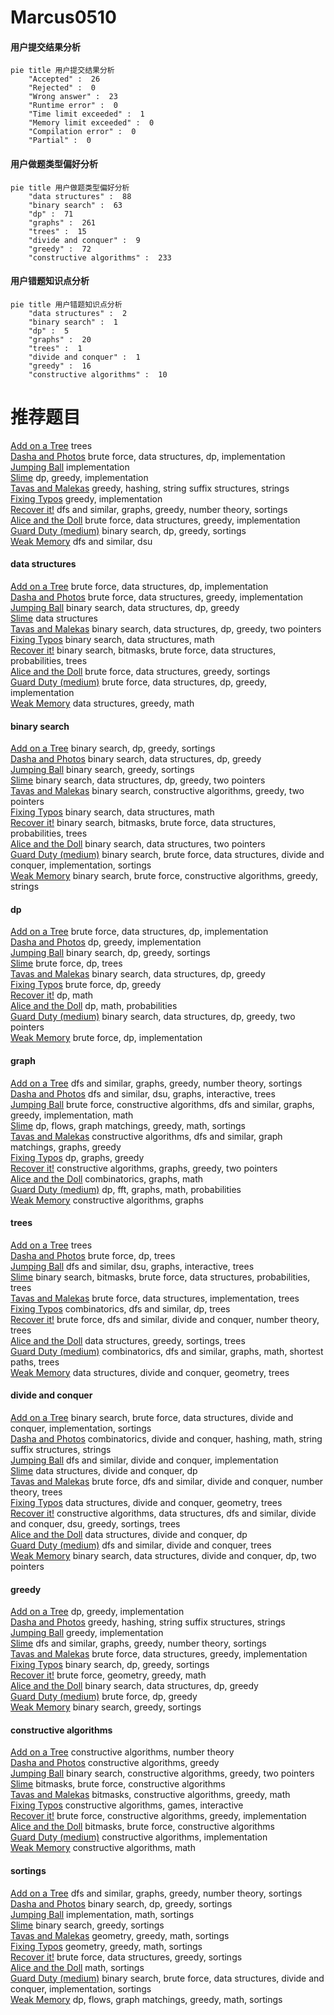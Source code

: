 # Marcus0510
<!-- tabs:start -->
#### **用户提交结果分析**

```mermaid
pie title 用户提交结果分析
    "Accepted" :  26
    "Rejected" :  0
    "Wrong answer" :  23
    "Runtime error" :  0
    "Time limit exceeded" :  1
    "Memory limit exceeded" :  0
    "Compilation error" :  0
    "Partial" :  0
```
#### **用户做题类型偏好分析**

```mermaid
pie title 用户做题类型偏好分析
    "data structures" :  88
    "binary search" :  63
    "dp" :  71
    "graphs" :  261
    "trees" :  15
    "divide and conquer" :  9
    "greedy" :  72
    "constructive algorithms" :  233
```
#### **用户错题知识点分析**

```mermaid
pie title 用户错题知识点分析
    "data structures" :  2
    "binary search" :  1
    "dp" :  5
    "graphs" :  20
    "trees" :  1
    "divide and conquer" :  1
    "greedy" :  16
    "constructive algorithms" :  10
```
<!-- tabs:end -->
# 推荐题目
[Add on a Tree](https://codeforces.com/contest/1189/problem/D1)		trees		  
[Dasha and Photos](http://codeforces.com/problemset/problem/761/F)		brute force,
                        data structures,
                        dp,
                        implementation		  
[Jumping Ball](http://codeforces.com/problemset/problem/725/A)		implementation		  
[Slime](http://codeforces.com/problemset/problem/1038/D)		dp,
                        greedy,
                        implementation		  
[Tavas and Malekas](http://codeforces.com/problemset/problem/535/D)		greedy,
                        hashing,
                        string suffix structures,
                        strings		  
[Fixing Typos](http://codeforces.com/problemset/problem/363/C)		greedy,
                        implementation		  
[Recover it!](http://codeforces.com/problemset/problem/1176/D)		dfs and similar,
                        graphs,
                        greedy,
                        number theory,
                        sortings		  
[Alice and the Doll](http://codeforces.com/problemset/problem/1236/D)		brute force,
                        data structures,
                        greedy,
                        implementation		  
[Guard Duty (medium)](http://codeforces.com/problemset/problem/958/E2)		binary search,
                        dp,
                        greedy,
                        sortings		  
[Weak Memory](http://codeforces.com/problemset/problem/187/C)		dfs and similar,
                        dsu		  
<!-- tabs:start -->
#### **data structures**
[Add on a Tree](http://codeforces.com/problemset/problem/761/F)		brute force,
                        data structures,
                        dp,
                        implementation		  
[Dasha and Photos](http://codeforces.com/problemset/problem/1236/D)		brute force,
                        data structures,
                        greedy,
                        implementation		  
[Jumping Ball](https://codeforces.com/contest/1314/problem/E)		binary search,
                        data structures,
                        dp,
                        greedy		  
[Slime](http://codeforces.com/problemset/problem/1039/E)		data structures		  
[Tavas and Malekas](http://codeforces.com/problemset/problem/1492/C)		binary search,
                        data structures,
                        dp,
                        greedy,
                        two pointers		  
[Fixing Typos](http://codeforces.com/problemset/problem/1490/G)		binary search,
                        data structures,
                        math		  
[Recover it!](http://codeforces.com/problemset/problem/1479/D)		binary search,
                        bitmasks,
                        brute force,
                        data structures,
                        probabilities,
                        trees		  
[Alice and the Doll](http://codeforces.com/problemset/problem/1497/A)		brute force,
                        data structures,
                        greedy,
                        sortings		  
[Guard Duty (medium)](http://codeforces.com/problemset/problem/1491/C)		brute force,
                        data structures,
                        dp,
                        greedy,
                        implementation		  
[Weak Memory](http://codeforces.com/problemset/problem/1492/B)		data structures,
                        greedy,
                        math		  
#### **binary search**
[Add on a Tree](http://codeforces.com/problemset/problem/958/E2)		binary search,
                        dp,
                        greedy,
                        sortings		  
[Dasha and Photos](https://codeforces.com/contest/1314/problem/E)		binary search,
                        data structures,
                        dp,
                        greedy		  
[Jumping Ball](http://codeforces.com/problemset/problem/1443/C)		binary search,
                        greedy,
                        sortings		  
[Slime](http://codeforces.com/problemset/problem/1492/C)		binary search,
                        data structures,
                        dp,
                        greedy,
                        two pointers		  
[Tavas and Malekas](http://codeforces.com/problemset/problem/1463/D)		binary search,
                        constructive algorithms,
                        greedy,
                        two pointers		  
[Fixing Typos](http://codeforces.com/problemset/problem/1490/G)		binary search,
                        data structures,
                        math		  
[Recover it!](http://codeforces.com/problemset/problem/1479/D)		binary search,
                        bitmasks,
                        brute force,
                        data structures,
                        probabilities,
                        trees		  
[Alice and the Doll](http://codeforces.com/problemset/problem/1436/E)		binary search,
                        data structures,
                        two pointers		  
[Guard Duty (medium)](http://codeforces.com/problemset/problem/1461/D)		binary search,
                        brute force,
                        data structures,
                        divide and conquer,
                        implementation,
                        sortings		  
[Weak Memory](http://codeforces.com/problemset/problem/1493/C)		binary search,
                        brute force,
                        constructive algorithms,
                        greedy,
                        strings		  
#### **dp**
[Add on a Tree](http://codeforces.com/problemset/problem/761/F)		brute force,
                        data structures,
                        dp,
                        implementation		  
[Dasha and Photos](http://codeforces.com/problemset/problem/1038/D)		dp,
                        greedy,
                        implementation		  
[Jumping Ball](http://codeforces.com/problemset/problem/958/E2)		binary search,
                        dp,
                        greedy,
                        sortings		  
[Slime](http://codeforces.com/problemset/problem/815/C)		brute force,
                        dp,
                        trees		  
[Tavas and Malekas](https://codeforces.com/contest/1314/problem/E)		binary search,
                        data structures,
                        dp,
                        greedy		  
[Fixing Typos](http://codeforces.com/problemset/problem/1015/E1)		brute force,
                        dp,
                        greedy		  
[Recover it!](http://codeforces.com/problemset/problem/1408/I)		dp,
                        math		  
[Alice and the Doll](http://codeforces.com/problemset/problem/1461/C)		dp,
                        math,
                        probabilities		  
[Guard Duty (medium)](http://codeforces.com/problemset/problem/1492/C)		binary search,
                        data structures,
                        dp,
                        greedy,
                        two pointers		  
[Weak Memory](https://codeforces.com/contest/1457/problem/C)		brute force,
                        dp,
                        implementation		  
#### **graph**
[Add on a Tree](http://codeforces.com/problemset/problem/1176/D)		dfs and similar,
                        graphs,
                        greedy,
                        number theory,
                        sortings		  
[Dasha and Photos](http://codeforces.com/problemset/problem/755/C)		dfs and similar,
                        dsu,
                        graphs,
                        interactive,
                        trees		  
[Jumping Ball](http://codeforces.com/problemset/problem/1487/C)		brute force,
                        constructive algorithms,
                        dfs and similar,
                        graphs,
                        greedy,
                        implementation,
                        math		  
[Slime](http://codeforces.com/problemset/problem/1437/C)		dp,
                        flows,
                        graph matchings,
                        greedy,
                        math,
                        sortings		  
[Tavas and Malekas](http://codeforces.com/problemset/problem/1470/D)		constructive algorithms,
                        dfs and similar,
                        graph matchings,
                        graphs,
                        greedy		  
[Fixing Typos](http://codeforces.com/problemset/problem/1476/C)		dp,
                        graphs,
                        greedy		  
[Recover it!](http://codeforces.com/problemset/problem/1304/D)		constructive algorithms,
                        graphs,
                        greedy,
                        two pointers		  
[Alice and the Doll](http://codeforces.com/problemset/problem/1475/C)		combinatorics,
                        graphs,
                        math		  
[Guard Duty (medium)](http://codeforces.com/problemset/problem/553/E)		dp,
                        fft,
                        graphs,
                        math,
                        probabilities		  
[Weak Memory](http://codeforces.com/problemset/problem/1495/C)		constructive algorithms,
                        graphs		  
#### **trees**
[Add on a Tree](https://codeforces.com/contest/1189/problem/D1)		trees		  
[Dasha and Photos](http://codeforces.com/problemset/problem/815/C)		brute force,
                        dp,
                        trees		  
[Jumping Ball](http://codeforces.com/problemset/problem/755/C)		dfs and similar,
                        dsu,
                        graphs,
                        interactive,
                        trees		  
[Slime](http://codeforces.com/problemset/problem/1479/D)		binary search,
                        bitmasks,
                        brute force,
                        data structures,
                        probabilities,
                        trees		  
[Tavas and Malekas](http://codeforces.com/problemset/problem/1511/C)		brute force,
                        data structures,
                        implementation,
                        trees		  
[Fixing Typos](http://codeforces.com/problemset/problem/1499/F)		combinatorics,
                        dfs and similar,
                        dp,
                        trees		  
[Recover it!](http://codeforces.com/problemset/problem/1491/E)		brute force,
                        dfs and similar,
                        divide and conquer,
                        number theory,
                        trees		  
[Alice and the Doll](http://codeforces.com/problemset/problem/1466/D)		data structures,
                        greedy,
                        sortings,
                        trees		  
[Guard Duty (medium)](http://codeforces.com/problemset/problem/1495/D)		combinatorics,
                        dfs and similar,
                        graphs,
                        math,
                        shortest paths,
                        trees		  
[Weak Memory](http://codeforces.com/problemset/problem/1303/G)		data structures,
                        divide and conquer,
                        geometry,
                        trees		  
#### **divide and conquer**
[Add on a Tree](http://codeforces.com/problemset/problem/1461/D)		binary search,
                        brute force,
                        data structures,
                        divide and conquer,
                        implementation,
                        sortings		  
[Dasha and Photos](http://codeforces.com/problemset/problem/1466/G)		combinatorics,
                        divide and conquer,
                        hashing,
                        math,
                        string suffix structures,
                        strings		  
[Jumping Ball](http://codeforces.com/problemset/problem/1490/D)		dfs and similar,
                        divide and conquer,
                        implementation		  
[Slime](https://codeforces.com/contest/1483/problem/C)		data structures,
                        divide and conquer,
                        dp		  
[Tavas and Malekas](http://codeforces.com/problemset/problem/1491/E)		brute force,
                        dfs and similar,
                        divide and conquer,
                        number theory,
                        trees		  
[Fixing Typos](http://codeforces.com/problemset/problem/1303/G)		data structures,
                        divide and conquer,
                        geometry,
                        trees		  
[Recover it!](http://codeforces.com/problemset/problem/1494/D)		constructive algorithms,
                        data structures,
                        dfs and similar,
                        divide and conquer,
                        dsu,
                        greedy,
                        sortings,
                        trees		  
[Alice and the Doll](http://codeforces.com/problemset/problem/1482/E)		data structures,
                        divide and conquer,
                        dp		  
[Guard Duty (medium)](http://codeforces.com/problemset/problem/566/C)		dfs and similar,
                        divide and conquer,
                        trees		  
[Weak Memory](http://codeforces.com/problemset/problem/1428/F)		binary search,
                        data structures,
                        divide and conquer,
                        dp,
                        two pointers		  
#### **greedy**
[Add on a Tree](http://codeforces.com/problemset/problem/1038/D)		dp,
                        greedy,
                        implementation		  
[Dasha and Photos](http://codeforces.com/problemset/problem/535/D)		greedy,
                        hashing,
                        string suffix structures,
                        strings		  
[Jumping Ball](http://codeforces.com/problemset/problem/363/C)		greedy,
                        implementation		  
[Slime](http://codeforces.com/problemset/problem/1176/D)		dfs and similar,
                        graphs,
                        greedy,
                        number theory,
                        sortings		  
[Tavas and Malekas](http://codeforces.com/problemset/problem/1236/D)		brute force,
                        data structures,
                        greedy,
                        implementation		  
[Fixing Typos](http://codeforces.com/problemset/problem/958/E2)		binary search,
                        dp,
                        greedy,
                        sortings		  
[Recover it!](http://codeforces.com/problemset/problem/958/E1)		brute force,
                        geometry,
                        greedy,
                        math		  
[Alice and the Doll](https://codeforces.com/contest/1314/problem/E)		binary search,
                        data structures,
                        dp,
                        greedy		  
[Guard Duty (medium)](http://codeforces.com/problemset/problem/1015/E1)		brute force,
                        dp,
                        greedy		  
[Weak Memory](http://codeforces.com/problemset/problem/1443/C)		binary search,
                        greedy,
                        sortings		  
#### **constructive algorithms**
[Add on a Tree](http://codeforces.com/problemset/problem/1326/A)		constructive algorithms,
                        number theory		  
[Dasha and Photos](http://codeforces.com/problemset/problem/1493/A)		constructive algorithms,
                        greedy		  
[Jumping Ball](http://codeforces.com/problemset/problem/1463/D)		binary search,
                        constructive algorithms,
                        greedy,
                        two pointers		  
[Slime](https://codeforces.com/contest/1456/problem/B)		bitmasks,
                        brute force,
                        constructive algorithms		  
[Tavas and Malekas](http://codeforces.com/problemset/problem/1492/D)		bitmasks,
                        constructive algorithms,
                        greedy,
                        math		  
[Fixing Typos](https://codeforces.com/contest/1504/problem/D)		constructive algorithms,
                        games,
                        interactive		  
[Recover it!](https://codeforces.com/contest/1483/problem/A)		brute force,
                        constructive algorithms,
                        greedy,
                        implementation		  
[Alice and the Doll](https://codeforces.com/contest/1457/problem/D)		bitmasks,
                        brute force,
                        constructive algorithms		  
[Guard Duty (medium)](http://codeforces.com/problemset/problem/1513/A)		constructive algorithms,
                        implementation		  
[Weak Memory](http://codeforces.com/problemset/problem/1473/C)		constructive algorithms,
                        math		  
#### **sortings**
[Add on a Tree](http://codeforces.com/problemset/problem/1176/D)		dfs and similar,
                        graphs,
                        greedy,
                        number theory,
                        sortings		  
[Dasha and Photos](http://codeforces.com/problemset/problem/958/E2)		binary search,
                        dp,
                        greedy,
                        sortings		  
[Jumping Ball](http://codeforces.com/problemset/problem/723/A)		implementation,
                        math,
                        sortings		  
[Slime](http://codeforces.com/problemset/problem/1443/C)		binary search,
                        greedy,
                        sortings		  
[Tavas and Malekas](https://codeforces.com/contest/1496/problem/C)		geometry,
                        greedy,
                        math,
                        sortings		  
[Fixing Typos](http://codeforces.com/problemset/problem/1495/A)		geometry,
                        greedy,
                        math,
                        sortings		  
[Recover it!](http://codeforces.com/problemset/problem/1497/A)		brute force,
                        data structures,
                        greedy,
                        sortings		  
[Alice and the Doll](http://codeforces.com/problemset/problem/1427/A)		math,
                        sortings		  
[Guard Duty (medium)](http://codeforces.com/problemset/problem/1461/D)		binary search,
                        brute force,
                        data structures,
                        divide and conquer,
                        implementation,
                        sortings		  
[Weak Memory](http://codeforces.com/problemset/problem/1437/C)		dp,
                        flows,
                        graph matchings,
                        greedy,
                        math,
                        sortings		  
<!-- tabs:end -->
